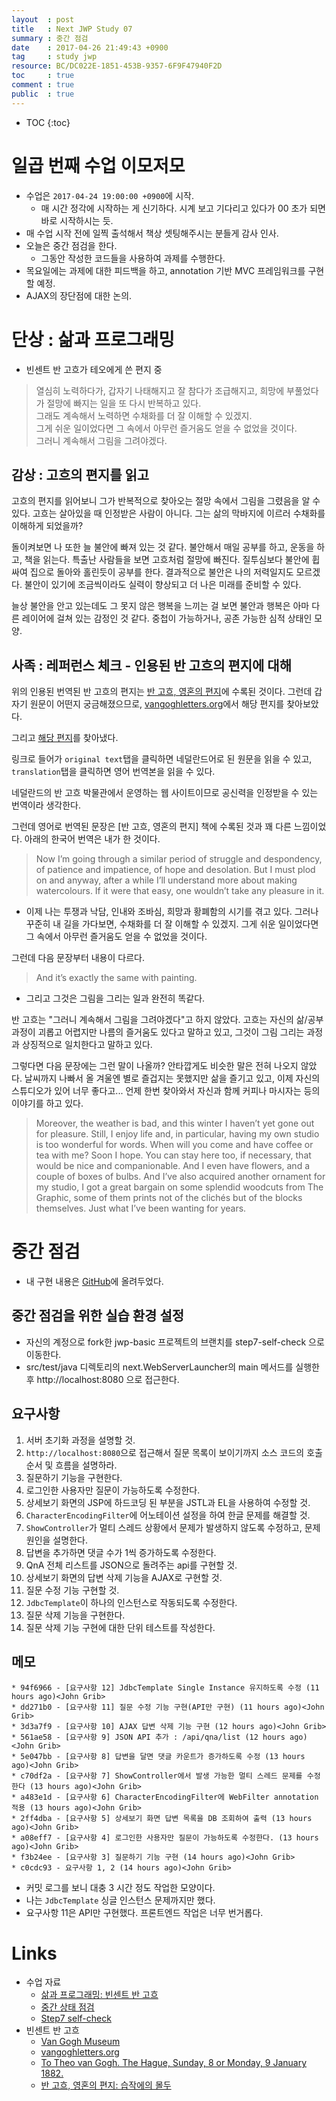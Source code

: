 ```yaml
---
layout  : post
title   : Next JWP Study 07
summary : 중간 점검
date    : 2017-04-26 21:49:43 +0900
tag     : study jwp
resource: BC/DC022E-1851-453B-9357-6F9F47940F2D
toc     : true
comment : true
public  : true
---
```

* TOC
{:toc}

# 일곱 번째 수업 이모저모

* 수업은 `2017-04-24 19:00:00 +0900`에 시작.
    * 매 시간 정각에 시작하는 게 신기하다. 시계 보고 기다리고 있다가 00 초가 되면 바로 시작하시는 듯.
* 매 수업 시작 전에 일찍 출석해서 책상 셋팅해주시는 분들게 감사 인사.
* 오늘은 중간 점검을 한다.
    * 그동안 작성한 코드들을 사용하여 과제를 수행한다.
* 목요일에는 과제에 대한 피드백을 하고, annotation 기반 MVC 프레임워크를 구현할 예정.
* AJAX의 장단점에 대한 논의.

# 단상 : 삶과 프로그래밍

* 빈센트 반 고흐가 테오에게 쓴 편지 중

> 열심히 노력하다가, 갑자기 나태해지고 잘 참다가 조급해지고, 희망에 부풀었다가 절망에 빠지는 일을 또 다시 반복하고 있다.<br>
그래도 계속해서 노력하면 수채화를 더 잘 이해할 수 있겠지.<br>
그게 쉬운 일이었다면 그 속에서 아무런 즐거움도 얻을 수 없었을 것이다.<br>
그러니 계속해서 그림을 그려야겠다.

## 감상 : 고흐의 편지를 읽고

고흐의 편지를 읽어보니 그가 반복적으로 찾아오는 절망 속에서 그림을 그렸음을 알 수 있다.
고흐는 살아있을 때 인정받은 사람이 아니다.
그는 삶의 막바지에 이르러 수채화를 이해하게 되었을까?

돌이켜보면 나 또한 늘 불안에 빠져 있는 것 같다.
불안해서 매일 공부를 하고, 운동을 하고, 책을 읽는다.
특출난 사람들을 보면 고흐처럼 절망에 빠진다.
질투심보다 불안에 휩싸여 집으로 돌아와 홀린듯이 공부를 한다.
결과적으로 불안은 나의 저력일지도 모르겠다.
불안이 있기에 조금씩이라도 실력이 향상되고 더 나은 미래를 준비할 수 있다.

늘상 불안을 안고 있는데도 그 못지 않은 행복을 느끼는 걸 보면
불안과 행복은 아마 다른 레이어에 걸쳐 있는 감정인 것 같다.
중첩이 가능하거나, 공존 가능한 심적 상태인 모양.

## 사족 : 레퍼런스 체크 - 인용된 반 고흐의 편지에 대해

위의 인용된 번역된 반 고흐의 편지는 [반 고흐, 영혼의 편지](https://books.google.co.kr/books?id=ydalAwAAQBAJ&lpg=PT60&ots=N3otvB4h94&dq=%EB%B0%98%20%EA%B3%A0%ED%9D%90%20%EA%B7%B8%EB%9E%98%EB%8F%84%20%EA%B3%84%EC%86%8D%ED%95%B4%EC%84%9C%20%EB%85%B8%EB%A0%A5%ED%95%98%EB%A9%B4%20%EC%88%98%EC%B1%84%ED%99%94%EB%A5%BC%20%EB%8D%94%20%EC%9E%98%20%EC%9D%B4%ED%95%B4%ED%95%A0%20%EC%88%98%20%EC%9E%88%EA%B2%A0%EC%A7%80&hl=ko&pg=PT60#v=onepage&q&f=false)에 수록된 것이다. 그런데 갑자기 원문이 어떤지 궁금해졌으므로, [vangoghletters.org](http://vangoghletters.org/)에서 해당 편지를 찾아보았다.

그리고 [해당 편지](http://vangoghletters.org/vg/letters/let199/letter.html)를 찾아냈다.

링크로 들어가 `original text`탭을 클릭하면 네덜란드어로 된 원문을 읽을 수 있고, `translation`탭을 클릭하면 영어 번역본을 읽을 수 있다.

네덜란드의 반 고흐 박물관에서 운영하는 웹 사이트이므로 공신력을 인정받을 수 있는 번역이라 생각한다.

그런데 영어로 번역된 문장은 [반 고흐, 영혼의 편지] 책에 수록된 것과 꽤 다른 느낌이었다.
아래의 한국어 번역은 내가 한 것이다.

> Now I’m going through a similar period of struggle and despondency, of patience and impatience, of hope and desolation. But I must plod on and anyway, after a while I’ll understand more about making watercolours. If it were that easy, one wouldn’t take any pleasure in it.

* 이제 나는 투쟁과 낙담, 인내와 조바심, 희망과 황폐함의 시기를 겪고 있다. 그러나 꾸준히 내 길을 가다보면, 수채화를 더 잘 이해할 수 있겠지.
그게 쉬운 일이었다면 그 속에서 아무런 즐거움도 얻을 수 없었을 것이다.

그런데 다음 문장부터 내용이 다르다.

> And it’s exactly the same with painting.

* 그리고 그것은 그림을 그리는 일과 완전히 똑같다.

반 고흐는 "그러니 계속해서 그림을 그려야겠다"고 하지 않았다. 고흐는 자신의 삶/공부 과정이 괴롭고 어렵지만 나름의 즐거움도 있다고 말하고 있고, 그것이 그림 그리는 과정과 상징적으로 일치한다고 말하고 있다.

그렇다면 다음 문장에는 그런 말이 나올까? 안타깝게도 비슷한 말은 전혀 나오지 않았다.
날씨까지 나빠서 올 겨울엔 별로 즐겁지는 못했지만 삶을 즐기고 있고, 이제 자신의 스튜디오가 있어 너무 좋다고... 언제 한번 찾아와서 자신과 함께 커피나 마시자는 등의 이야기를 하고 있다.

> Moreover, the weather is bad, and this winter I haven’t yet gone out for pleasure. Still, I enjoy life and, in particular, having my own studio is too wonderful for words. When will you come and have coffee or tea with me? Soon I hope. You can stay here too, if necessary, that would be nice and companionable. And I even have flowers, and a couple of boxes of bulbs. And I’ve also acquired another ornament for my studio, I got a great bargain on some splendid woodcuts from The Graphic, some of them prints not of the clichés but of the blocks themselves. Just what I’ve been wanting for years.



# 중간 점검

* 내 구현 내용은 [GitHub](https://github.com/johngrib/jwp-basic/tree/step7-johngrib)에 올려두었다.

## 중간 점검을 위한 실습 환경 설정

* 자신의 계정으로 fork한 jwp-basic 프로젝트의 브랜치를 step7-self-check 으로 이동한다.
* src/test/java 디렉토리의 next.WebServerLauncher의 main 메서드를 실행한 후 http://localhost:8080 으로 접근한다.

## 요구사항

1. 서버 초기화 과정을 설명할 것.
1. `http://localhost:8080`으로 접근해서 질문 목록이 보이기까지 소스 코드의 호출 순서 및 흐름을 설명하라.
1. 질문하기 기능을 구현한다.
1. 로그인한 사용자만 질문이 가능하도록 수정한다.
1. 상세보기 화면의 JSP에 하드코딩 된 부분을 JSTL과 EL을 사용하여 수정할 것.
1. `CharacterEncodingFilter`에 어노테이션 설정을 하여 한글 문제를 해결할 것.
1. `ShowController`가 멀티 스레드 상황에서 문제가 발생하지 않도록 수정하고, 문제 원인을 설명한다.
1. 답변을 추가하면 댓글 수가 1씩 증가하도록 수정한다.
1. QnA 전체 리스트를 JSON으로 돌려주는 api를 구현할 것.
1. 상세보기 화면의 답변 삭제 기능을 AJAX로 구현할 것.
1. 질문 수정 기능 구현할 것.
1. `JdbcTemplate`이 하나의 인스턴스로 작동되도록 수정한다.
1. 질문 삭제 기능을 구현한다.
1. 질문 삭제 기능 구현에 대한 단위 테스트를 작성한다.

## 메모

```
* 94f6966 - [요구사항 12] JdbcTemplate Single Instance 유지하도록 수정 (11 hours ago)<John Grib>
* dd271b0 - [요구사항 11] 질문 수정 기능 구현(API만 구현) (11 hours ago)<John Grib>
* 3d3a7f9 - [요구사항 10] AJAX 답변 삭제 기능 구현 (12 hours ago)<John Grib>
* 561ae58 - [요구사항 9] JSON API 추가 : /api/qna/list (12 hours ago)<John Grib>
* 5e047bb - [요구사항 8] 답변을 달면 댓글 카운트가 증가하도록 수정 (13 hours ago)<John Grib>
* c70df2a - [요구사항 7] ShowController에서 발생 가능한 멀티 스레드 문제를 수정한다 (13 hours ago)<John Grib>
* a483e1d - [요구사항 6] CharacterEncodingFilter에 WebFilter annotation 적용 (13 hours ago)<John Grib>
* 2ff4dba - [요구사항 5] 상세보기 화면 답변 목록을 DB 조회하여 출력 (13 hours ago)<John Grib>
* a08eff7 - [요구사항 4] 로그인한 사용자만 질문이 가능하도록 수정한다. (13 hours ago)<John Grib>
* f3b24ee - [요구사항 3] 질문하기 기능 구현 (14 hours ago)<John Grib>
* c0cdc93 - 요구사항 1, 2 (14 hours ago)<John Grib>
```

* 커밋 로그를 보니 대충 3 시간 정도 작업한 모양이다.
* 나는 `JdbcTemplate` 싱글 인스턴스 문제까지만 했다.
* 요구사항 11은 API만 구현했다. 프론트엔드 작업은 너무 번거롭다.

# Links

* 수업 자료
    * [삶과 프로그래밍: 빈센트 반 고흐](https://nextstep.camp/courses/-KgDNT4rfavb_BzYLBXr/-KgqHPfpV1xrdi1_T9ne/lessons/-Ki7rZnr3DpctbqOtJQn)
    * [중간 상태 점검](https://nextstep.camp/courses/-KgDNT4rfavb_BzYLBXr/-Kf9lXoEYVTp6w6Nkl3t/lessons/-Kh_ex_NZl4wAzOYTaJm)
    * [Step7 self-check](https://github.com/slipp/jwp-basic/tree/step7-self-check)
* 빈센트 반 고흐
    * [Van Gogh Museum](https://www.vangoghmuseum.nl/)
    * [vangoghletters.org](http://vangoghletters.org/)
    * [To Theo van Gogh. The Hague, Sunday, 8 or Monday, 9 January 1882.](http://vangoghletters.org/vg/letters/let199/letter.html)
    * [반 고흐, 영혼의 편지: 습작에의 몰두](https://books.google.co.kr/books?id=ydalAwAAQBAJ&lpg=PT60&ots=N3otvB4h94&dq=%EB%B0%98%20%EA%B3%A0%ED%9D%90%20%EA%B7%B8%EB%9E%98%EB%8F%84%20%EA%B3%84%EC%86%8D%ED%95%B4%EC%84%9C%20%EB%85%B8%EB%A0%A5%ED%95%98%EB%A9%B4%20%EC%88%98%EC%B1%84%ED%99%94%EB%A5%BC%20%EB%8D%94%20%EC%9E%98%20%EC%9D%B4%ED%95%B4%ED%95%A0%20%EC%88%98%20%EC%9E%88%EA%B2%A0%EC%A7%80&hl=ko&pg=PT60#v=onepage&q&f=false)


